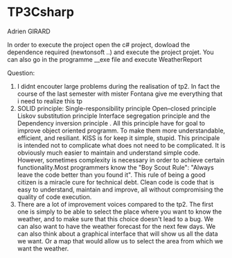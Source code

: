 # TP3Csharp
Adrien GIRARD

In order to execute the project open the c# project, dowload the dependence required (newtonsoft ..) and execute the project projet. You can also go in the programme __exe file and execute WeatherReport


Question:

1. I didnt encouter large problems during the realisation of tp2. In fact the course of the last semester with mister Fontana give me everything that i need to realize this tp
2. SOLID principle:  Single-responsibility principle Open–closed principle Liskov substitution principle Interface segregation principle and the Dependency inversion principle . All this principle have for goal to improve object oriented programm. To make them more understandable, efficient, and resiliant. 
KISS is for  keep it simple, stupid. This principale is intended not to complicate what does not need to be complicated. It is obviously much easier to maintain and understand simple code. However, sometimes complexity is necessary in order to achieve certain functionality.Most programmers know the "Boy Scout Rule": "Always leave the code better than you found it". This rule of being a good citizen is a miracle cure for technical debt.
Clean code is code that is easy to understand, maintain and improve, all without compromising the quality of code execution.
3. There are a lot of improvement voices compared to the tp2. The first one is simply to be able to select the place where you want to know the weather, and to make sure that this choice doesn't lead to a bug. We can also want to have the weather forecast for the next few days. We can also think about a graphical interface that will show us all the data we want. Or a map that would allow us to select the area from which we want the weather.

